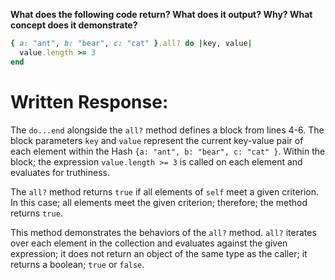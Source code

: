 **What does the following code return? What does it output? Why? What concept does it demonstrate?**

```ruby
{ a: "ant", b: "bear", c: "cat" }.all? do |key, value|
  value.length >= 3
end
```
# Written Response:

The `do...end` alongside the `all?` method defines a block from lines 4-6. The block parameters `key` and `value` represent the current key-value pair of each element within the Hash `{a: "ant", b: "bear", c: "cat" }`. Within the block; the expression `value.length >= 3` is called on each element and evaluates for truthiness.

The `all?` method returns `true` if all elements of `self` meet a given criterion. In this case; all elements meet the given criterion; therefore; the method returns `true`.

This method demonstrates the behaviors of the `all?` method. `all?` iterates over each element in the collection and evaluates against the given expression; it does not return an object of the same type as the caller; it returns a boolean; `true` or `false`.

